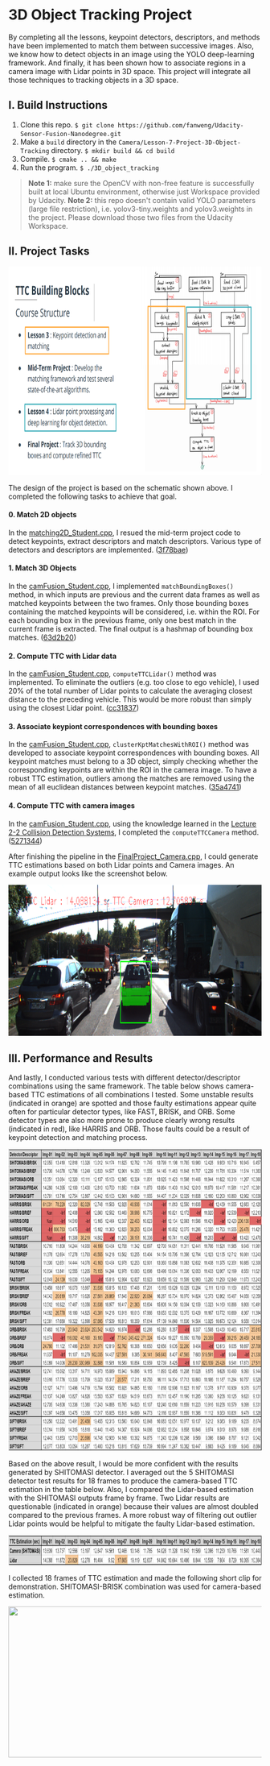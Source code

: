 # 3D Object Tracking Project

By completing all the lessons, keypoint detectors, descriptors, and methods have been implemented to match them between successive images. Also, we know how to detect objects in an image using the YOLO deep-learning framework. And finally, it has been shown how to associate regions in a camera image with Lidar points in 3D space. This project will integrate all those techniques to tracking objects in a 3D space.



## I. Build Instructions

1. Clone this repo.
`$ git clone https://github.com/fanweng/Udacity-Sensor-Fusion-Nanodegree.git`
2. Make a `build` directory in the `Camera/Lesson-7-Project-3D-Object-Tracking` directory.
`$ mkdir build && cd build`
3. Compile.
`$ cmake .. && make`
4. Run the program.
`$ ./3D_object_tracking`

> **Note 1:** make sure the OpenCV with non-free feature is successfully built at local Ubuntu environment, otherwise just Workspace provided by Udacity.
> **Note 2:** this repo doesn't contain valid YOLO parameters (large file restriction), i.e. yolov3-tiny.weights and yolov3.weights in the project. Please download those two files from the Udacity Workspace. 



## II. Project Tasks

<img src="images/course_code_structure.png" width="779" height="414" />

The design of the project is based on the schematic shown above. I completed the following tasks to achieve that goal.

#### 0. Match 2D objects

In the [matching2D_Student.cpp](./src/matching2D_Student.cpp), I resued the mid-term project code to detect keypoints, extract descriptors and match descriptors. Various type of detectors and descriptors are implemented. ([3f78bae](https://github.com/fanweng/Udacity-Sensor-Fusion-Nanodegree/commit/3f78baee292a87ea4974cf637077b527ecf5433c))

#### 1. Match 3D Objects

In the [camFusion_Student.cpp](./src/camFusion_Student.cpp), I implemented `matchBoundingBoxes()` method, in which inputs are previous and the current data frames as well as matched keypoints between the two frames. Only those bounding boxes containing the matched keypoints will be considered, i.e. within the ROI. For each bounding box in the previous frame, only one best match in the current frame is extracted. The final output is a hashmap of bounding box matches. ([63d2b20](https://github.com/fanweng/Udacity-Sensor-Fusion-Nanodegree/commit/63d2b206722ef6ffc1fd612227affa1bd3999cd0))

#### 2. Compute TTC with Lidar data

In the [camFusion_Student.cpp](./src/camFusion_Student.cpp), `computeTTCLidar()` method was implemented. To eliminate the outliers (e.g. too close to ego vehicle), I used 20% of the total number of Lidar points to calculate the averaging closest distance to the preceding vehicle. This would be more robust than simply using the closest Lidar point. ([cc31837](https://github.com/fanweng/Udacity-Sensor-Fusion-Nanodegree/commit/cc318378f5741854b1086e21d47ed6c9364b8e9b))

#### 3. Associate keypiont correspondences with bounding boxes

In the [camFusion_Student.cpp](./src/camFusion_Student.cpp), `clusterKptMatchesWithROI()` method was developed to associate keypoint correspondences with bounding boxes. All keypoint matches must belong to a 3D object, simply checking whether the corresponding keypoints are within the ROI in the camera image. To have a robust TTC estimation, outliers among the matches are removed using the mean of all euclidean distances between keypoint matches. ([35a4741](https://github.com/fanweng/Udacity-Sensor-Fusion-Nanodegree/commit/35a4741cc62d47bf9d6497fc2a50f538ba27265b))

#### 4. Compute TTC with camera images

In the [camFusion_Student.cpp](./src/camFusion_Student.cpp), using the knowledge learned in the [Lecture 2-2 Collision Detection Systems](../../lectures/lec2-2-collision-detection-system.md), I completed the `computeTTCCamera` method. ([5271344](https://github.com/fanweng/Udacity-Sensor-Fusion-Nanodegree/commit/5271344f13cadc9d882d56c7e23fd2d7bbc36531))

After finishing the pipeline in the [FinalProject_Camera.cpp](./src/FinalProject_Camera.cpp), I could generate TTC estimations based on both Lidar points and Camera images. An example output looks like the screenshot below.

<img src="results/camera-ttc-estimations/AKAZE-AKAZE-img0001.png" width="900" height="300" />



## III. Performance and Results

And lastly, I conducted various tests with different detector/descriptor combinations using the same framework. The table below shows camera-based TTC estimations of all combinations I tested. Some unstable results (indicated in orange) are spotted and those faulty estimations appear quite often for particular detector types, like FAST, BRISK, and ORB. Some detector types are also more prone to produce clearly wrong results (indicated in red), like HARRIS and ORB. Those faults could be a result of keypoint detection and matching process.

<img src="results/camera-ttc-estimation-comparison.png" width="900" height="600" />

Based on the above result, I would be more confident with the results generated by SHITOMASI detector. I averaged out the 5 SHITOMASI detector test results for 18 frames to produce the camera-based TTC estimation in the table below. Also, I compared the Lidar-based estimation with the SHITOMASI outputs frame by frame. Two Lidar results are questionable (indicated in orange) because their values are almost doubled compared to the previous frames. A more robust way of filtering out outlier Lidar points would be helpful to mitigate the faulty Lidar-based estimation.

<img src="results/camera-shitomasi-vs-lidar-ttc-estimation-comparison.png" width="900" height="60" />

I collected 18 frames of TTC estimation and made the following short clip for demonstration. SHITOMASI-BRISK combination was used for camera-based estimation.

<img src="results/ttc-estimations.gif" width="900" height="300" />